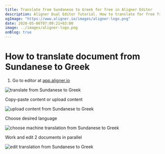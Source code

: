 ```yaml
---
title: Translate from Sundanese to Greek for free in Aligner Editor
description: Aligner Dual Editor Tutorial. How to translate for free from Sundanese to Greek. Aligner is multilingual document management platform. 
ogImage: "https://www.aligner.io/images/aligner-logo.png"
date: 2020-05-06T07:09:21+03:00
image: ../images/aligner-logo.png
onBlog: true
---
```


# How to translate document from Sundanese to Greek

1. Go to editor at [app.aligner.io](https://app.aligner.io "Aligner App web page")

![translate from Sundanese to Greek](../aligner-blank-editor.png "translate from Sundanese to Greek")

Copy-paste content or upload content

![upload content from Sundanese to Greek](../aligner-uploaded-document.png "upload content from Sundanese to Greek")

Choose desired language

![choose machine translation from Sundanese to Greek](../aligner-language-dropdown.png "choose machine translation from Sundanese to Greek")

Work and edit 2 documents in parallel

![edit translation from Sundanese to Greek](../aligner-double-sitded-editor.png "edit translation from Sundanese to Greek")

